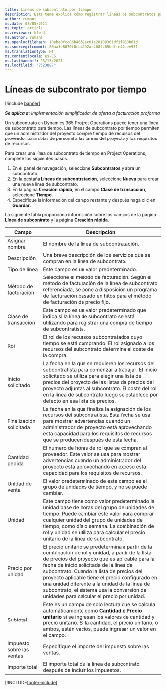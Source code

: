 ```yaml
---
title: Líneas de subcontrato por tiempo
description: Este tema explica cómo registrar líneas de subcontratos para tiempo y registrar la compra de tiempo de los proveedores.
author: rumant
ms.date: 08/05/2021
ms.topic: article
ms.reviewer: kfend
ms.author: rumant
ms.openlocfilehash: 10ebe0fcc86b4652ac01e28108361df1f768b61d
ms.sourcegitcommit: 80aa1e8070f0cb4992ac408fc05bdffe47cee931
ms.translationtype: HT
ms.contentlocale: es-ES
ms.lasthandoff: 08/13/2021
ms.locfileid: "7323887"
---
```

# <a name="subcontract-lines-for-time"></a>Líneas de subcontrato por tiempo

[!include [banner](../../includes/dataverse-preview.md)]

_**Se aplica a:** implementación simplificada: de oferta a facturación proforma_

Un subcontrato en Dynamics 365 Project Operations puede tener una línea de subcontrato para tiempo. Las líneas de subcontrato por tiempo permiten que un administrador del proyecto compre tiempo de recursos del proveedor para dotar de personal a las tareas del proyecto y los requisitos de recursos.

Para crear una línea de subcontrato de tiempo en Project Operations, complete los siguientes pasos.

1. En el panel de navegación, seleccione **Subcontratos** y abra un subcontrato.
2. En la pestaña **Líneas de subcontratación**, seleccione **Nueva** para crear una nueva línea de subcontrato.
3. En la página **Creación rápida**, en el campo **Clase de transacción**, seleccione **Tiempo**.
4. Especifique la información del campo restante y después haga clic en **Guardar**.

  La siguiente tabla proporciona información sobre los campos de la página **Línea de subcontrato** y la página **Creación rápida**.

| **Campo** | **Descripción** |
| --- | --- |
| Asignar nombre | El nombre de la línea de subcontratación. |
| Descripción | Una breve descripción de los servicios que se compran en la línea de subcontrato. | 
| Tipo de línea | Este campo es un valor predeterminado.  |
| Método de facturación | Seleccione el método de facturación. Según el método de facturación de la línea de subcontrato referenciada, se pone a disposición un programa de facturación basado en hitos para el método de facturación de precio fijo. |
| Clase de transacción | Este campo es un valor predeterminado que indica si la línea de subcontrato se está utilizando para registrar una compra de tiempo de subcontratista. |
| Rol | El rol de los recursos subcontratados cuyo tiempo se está comprando. El rol asignado a los recursos del subcontrato determina el coste de la compra. |
| Inicio solicitado | La fecha en la que se requieren los recursos del subcontratista para comenzar a trabajar. El inicio solicitado se utiliza para elegir una lista de precios del proyecto de las listas de precios del proyecto adjuntas al subcontrato. El coste del rol en la línea de subcontrato luego se establece por defecto en esa lista de precios. |
| Finalización solicitada | La fecha en la que finaliza la asignación de los recursos del subcontratista. Esta fecha se usa para mostrar advertencias cuando un administrador del proyecto está aprovechando esta capacidad para los requisitos de recursos que se producen después de esta fecha. |
| Cantidad pedida | El número de horas de rol que se compran al proveedor. Este valor se usa para mostrar advertencias cuando un administrador del proyecto está aprovechando en exceso esta capacidad para los requisitos de recursos. |
| Unidad de venta | El valor predeterminado de este campo es el grupo de unidades de tiempo, y no se puede cambiar.  |
| Unidad | Este campo tiene como valor predeterminado la unidad base de horas del grupo de unidades de tiempo. Puede cambiar este valor para comprar cualquier unidad del grupo de unidades de tiempo, como día o semana. La combinación de rol y unidad se utiliza para calcular el precio unitario de la línea de subcontrato. |
| Precio por unidad | El precio unitario se predetermina a partir de la combinación de rol y unidad, a partir de la lista de precios del proyecto que es aplicable para la fecha de inicio solicitada de la línea de subcontrato. Cuando la lista de precios del proyecto aplicable tiene el precio configurado en una unidad diferente a la unidad de la línea de subcontrato, el sistema usa la conversión de unidades para calcular el precio por unidad. |
| Subtotal | Este es un campo de solo lectura que se calcula automáticamente como **Cantidad x Precio unitario** si se ingresan los valores de cantidad y precio unitario. Si la cantidad, el precio unitario, o ambos, están vacíos, puede ingresar un valor en el campo. |
| Impuesto sobre las ventas |  Especifique el importe del impuesto sobre las ventas. |
| Importe total | El importe total de la línea de subcontrato después de incluir los impuestos. |


[!INCLUDE[footer-include](../../includes/footer-banner.md)]
